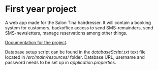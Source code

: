 # First year project
A web app made for the Salon Tina hairdresser. It will contain a booking system for customers, backoffice access
to send SMS-remainders, send SMS-newsletters, manage reservations among other things.

[Documentation for the project](https://drive.google.com/file/d/10XOl2u14Lb3-83L3Zo8syT_OPKKrqgxE/view?usp=sharing).

Database setup script can be found in the *databaseScript.txt* text file located in */src/main/resources/* folder.
Database URL, username and password needs to be set up in *application.properties*.
